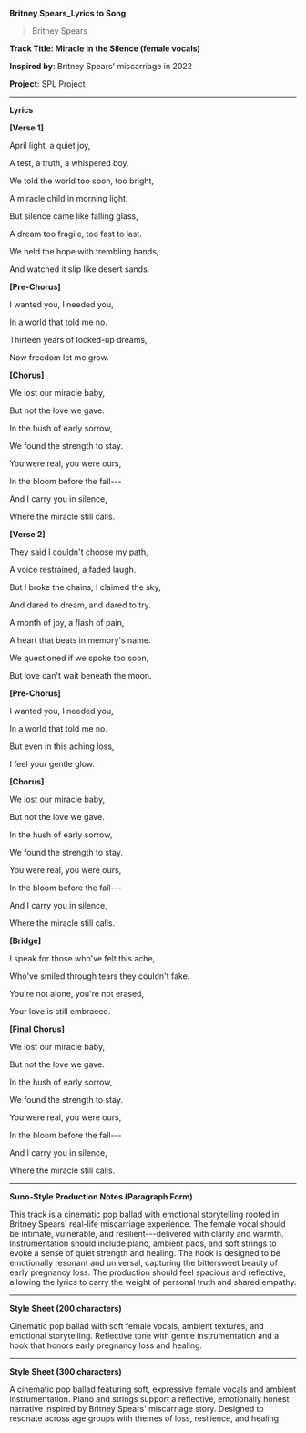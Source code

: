  **Britney Spears_Lyrics to Song**
>
> Britney Spears

**Track Title: Miracle in the Silence (female vocals)**

**Inspired by**: Britney Spears' miscarriage in 2022

**Project**: SPL Project

------------------------------------------------------------------------

**Lyrics**

**\[Verse 1\]**

April light, a quiet joy,

A test, a truth, a whispered boy.

We told the world too soon, too bright,

A miracle child in morning light.

But silence came like falling glass,

A dream too fragile, too fast to last.

We held the hope with trembling hands,

And watched it slip like desert sands.

**\[Pre-Chorus\]**

I wanted you, I needed you,

In a world that told me no.

Thirteen years of locked-up dreams,

Now freedom let me grow.

**\[Chorus\]**

We lost our miracle baby,

But not the love we gave.

In the hush of early sorrow,

We found the strength to stay.

You were real, you were ours,

In the bloom before the fall---

And I carry you in silence,

Where the miracle still calls.

**\[Verse 2\]**

They said I couldn't choose my path,

A voice restrained, a faded laugh.

But I broke the chains, I claimed the sky,

And dared to dream, and dared to try.

A month of joy, a flash of pain,

A heart that beats in memory's name.

We questioned if we spoke too soon,

But love can't wait beneath the moon.

**\[Pre-Chorus\]**

I wanted you, I needed you,

In a world that told me no.

But even in this aching loss,

I feel your gentle glow.

**\[Chorus\]**

We lost our miracle baby,

But not the love we gave.

In the hush of early sorrow,

We found the strength to stay.

You were real, you were ours,

In the bloom before the fall---

And I carry you in silence,

Where the miracle still calls.

**\[Bridge\]**

I speak for those who've felt this ache,

Who've smiled through tears they couldn't fake.

You're not alone, you're not erased,

Your love is still embraced.

**\[Final Chorus\]**

We lost our miracle baby,

But not the love we gave.

In the hush of early sorrow,

We found the strength to stay.

You were real, you were ours,

In the bloom before the fall---

And I carry you in silence,

Where the miracle still calls.

------------------------------------------------------------------------

**Suno-Style Production Notes (Paragraph Form)**

This track is a cinematic pop ballad with emotional storytelling rooted
in Britney Spears' real-life miscarriage experience. The female vocal
should be intimate, vulnerable, and resilient---delivered with clarity
and warmth. Instrumentation should include piano, ambient pads, and soft
strings to evoke a sense of quiet strength and healing. The hook is
designed to be emotionally resonant and universal, capturing the
bittersweet beauty of early pregnancy loss. The production should feel
spacious and reflective, allowing the lyrics to carry the weight of
personal truth and shared empathy.

------------------------------------------------------------------------

**Style Sheet (200 characters)**

Cinematic pop ballad with soft female vocals, ambient textures, and
emotional storytelling. Reflective tone with gentle instrumentation and
a hook that honors early pregnancy loss and healing.

------------------------------------------------------------------------

**Style Sheet (300 characters)**

A cinematic pop ballad featuring soft, expressive female vocals and
ambient instrumentation. Piano and strings support a reflective,
emotionally honest narrative inspired by Britney Spears' miscarriage
story. Designed to resonate across age groups with themes of loss,
resilience, and healing.




